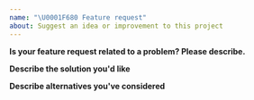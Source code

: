 ```yaml
---
name: "\U0001F680 Feature request"
about: Suggest an idea or improvement to this project
---
```


<!--
Thank you for suggesting an idea or feature to make this project better.

Please fill in as much of the template below as you're able.
-->

**Is your feature request related to a problem? Please describe.**

<!--
Please describe the problem you are trying to solve.
-->

**Describe the solution you'd like**

<!--
Please describe the desired behavior.
-->

**Describe alternatives you've considered**

<!--
Please describe alternative solutions or features you have considered.
-->
